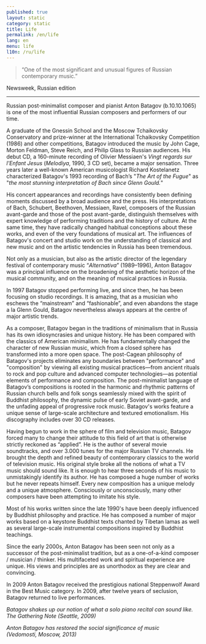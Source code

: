 ```yaml
---
published: true
layout: static
category: static
title: Life
permalink: /en/life
lang: en
menu: life
l10n: /ru/life
---
```


> “One of the most significant and unusual figures of Russian contemporary music.”

Newsweek, Russian edition

-------------------------------------------------------------------------------------
Russian post-minimalist composer and pianist Anton Batagov (b.10.10.1065) is one of the most influential Russian composers and performers of our time.

A graduate of the Gnessin School and the Moscow Tchaikovsky Conservatory and prize-winner at the International Tchaikovsky Competition (1986) and other competitions, Batagov introduced the music by John Cage, Morton Feldman, Steve Reich, and Philip Glass to Russian audiences. His debut CD, a 160-minute recording of Olivier Messiaen's _Vingt regards sur l'Enfant Jesus_ (_Melodiya_, 1990, 3 CD set), became a major sensation. Three years later a well-known American musicologist Richard Kostelanetz characterized Batagov's 1993 recording of Bach’s "_The Art of the Fugue_" as "_the most stunning interpretation of Bach since Glenn Gould._"

His concert appearances and recordings have consistently been defining moments discussed by a broad audience and the press. His interpretations of Bach, Schubert, Beethoven, Messiaen, Ravel, composers of the Russian avant-garde and those of the post avant-garde, distinguish themselves with expert knowledge of performing traditions and the history of culture. At the same time, they have radically changed habitual conceptions about these works, and even of the very foundations of musical art. The influences of Batagov's concert and studio work on the understanding of classical and new music and on the artistic tendencies in Russia has been tremendous.

Not only as a musician, but also as the artistic director of the legendary festival of contemporary music “_Alternativa_” (1989–1996), Anton Batagov was a principal influence on the broadening of the aesthetic horizon of the musical community, and on the meaning of musical practices in Russia.

In 1997 Batagov stopped performing live, and since then, he has been focusing on studio recordings. It is amazing, that as a musician who eschews the “mainstream” and “fashionable”, and even abandons the stage a la Glenn Gould, Batagov nevertheless always appears at the centre of major artistic trends.

As a composer, Batagov began in the traditions of minimalism that in Russia has its own idiosyncrasies and unique history. He has been compared with the classics of American minimalism. He has fundamentally changed the character of new Russian music, which from a closed sphere has transformed into a more open space. The post-Cagean philosophy of Batagov's projects eliminates any boundaries between "performance" and "composition" by viewing all existing musical practices—from ancient rituals to rock and pop culture and advanced computer technologies—as potential elements of performance and composition. The post-minimalist language of Batagov’s compositions is rooted in the harmonic and rhythmic patterns of Russian church bells and folk songs seamlessly mixed with the spirit of Buddhist philosophy, the dynamic pulse of early Soviet avant-garde, and the unfading appeal of progressive rock music. Batagov's works feature a unique sense of large-scale architecture and textured emotionalism. His discography includes over 30 CD releases.

Having begun to work in the sphere of film and television music, Batagov forced many to change their attitude to this field of art that is otherwise strictly reckoned as “applied”. He is the author of several movie soundtracks, and over 3.000 tunes for the major Russian TV channels. He brought the depth and refined beauty of contemporary classics to the world of television music. His original style broke all the notions of what a TV music should sound like. It is enough to hear three seconds of his music to unmistakingly identify its author. He has composed a huge number of works but he never repeats himself. Every new composition has a unique melody and a unique atmosphere. Consciously or unconsciously, many other composers have been attempting to imitate his style.

Most of his works written since the late 1990's have been deeply influenced by Buddhist philosophy and practice. He has composed a number of major works based on a keystone Buddhist texts chanted by Tibetan lamas as well as several large-scale instrumental compositions inspired by Buddhist teachings.

Since the early 2000s, Anton Batagov has been seen not only as a successor of the post-minimalist tradition, but as a one-of-a-kind composer / musician / thinker. His multifaceted work and spiritual experience are unique. His views and principles are as unorthodox as they are clear and convincing.

In 2009 Anton Batagov received the prestigious national Steppenwolf Award in the Best Music category. In 2009, after twelve years of seclusion, Batagov returned to live performances.

_Batagov shakes up our notion of what a solo piano recital can sound like.  
The Gathering Note (Seattle, 2009)_

_Anton Batagov has restored the social significance of music  
(Vedomosti, Moscow, 2013)_